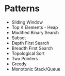# Patterns
- Sliding Window
- Top K Elements - Heap
- Modified Binary Search
- Subset
- Depth First Search
- Breadth First Search
- Topological Sort
- Two Pointers
- Greedy
- Monotonic Stack/Queue